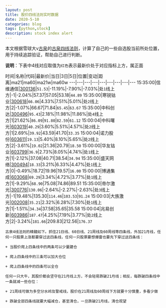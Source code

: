 ```yaml
---
layout: post
title: 股价四线法则实时数据
date: 2020-5-10
categories: blog
tags: [python,stock]
description: stock index alert
---
```



本文根据雪球大v[古泉](https://xueqiu.com/u/7148646888)的[古泉四线法则](https://xueqiu.com/7148646888/130498192)，计算了自己的一些自选股当前所处位置，用于持续追踪验证，帮助自己进行判断。

**说明**：下表中4线对应取值为`红色`表示最新价处于对应指标上方，属正面

时间|名称|代码|最新价|当日|3日|5日|位置|变动|距离|ma21|ma60|ma21w|ma60w
---|---|---|---|---|---|---|---|---
15:35:00|信维通信|[300136](https://xueqiu.com/S/SZ300136)|`51.53`|-11.19%|-7.90%|-7.03%|处`1`线上方|-1|-2.04%|57.37|57.05|53.18|`44.89`
15:35:00|寒锐钴业|[300618](https://xueqiu.com/S/SZ300618)|`66.06`|4.33%|7.51%|5.01%|处`2`线上方|2|-1.07%|66.67|71.84|`65.45`|`63.67`
15:35:00|中科创达|[300496](https://xueqiu.com/S/SZ300496)|`95.43`|2.18%|11.98%|11.86%|处`4`线上方|1|21.62%|`86.09`|`91.80`|`82.59`|`61.12`
15:00:04|中科曙光|[603019](https://xueqiu.com/S/SH603019)|`40.29`|3.60%|5.51%|4.57%|处`2`线上方|1|2.69%|`39.92`|43.59|41.70|`33.35`
15:00:04|诺力股份|[603611](https://xueqiu.com/S/SH603611)|`19.13`|5.40%|8.10%|5.65%|处`2`线上方|2|-3.61%|`19.02`|21.36|20.79|`18.50`
15:00:00|华友钴业|[603799](https://xueqiu.com/S/SH603799)|`36.9`|2.73%|8.05%|4.74%|处`1`线上方|1|-2.12%|37.08|40.71|38.54|`34.94`
15:35:00|盛天网络|[300494](https://xueqiu.com/S/SZ300494)|`18.33`|3.21%|6.33%|4.47%|处`1`线上方|0|-0.49%|18.72|19.96|19.57|`16.00`
15:00:00|博通集成|[603068](https://xueqiu.com/S/SH603068)|`69.29`|3.34%|4.72%|3.77%|处`1`线上方|1|-9.29%|`68.90`|75.08|74.86|89.51
15:35:00|帝尔激光|[300776](https://xueqiu.com/S/SZ300776)|`130.06`|-2.64%|-2.27%|-2.63%|处`3`线上方|-1|19.48%|135.30|`114.46`|`103.53`|`91.24`
15:00:03|大族激光|[002008](https://xueqiu.com/S/SZ002008)|`35.21`|2.32%|6.28%|7.30%|处`1`线上方|1|-1.51%|`34.34`|37.58|35.65|35.58
15:00:04|兆易创新|[603986](https://xueqiu.com/S/SH603986)|`187.47`|4.25%|7.19%|3.77%|处`2`线上方|2|-3.24%|`181.66`|209.83|212.56|`176.37`

```
古泉4线法则的精髓如下。抓住21日线、60日线、21周线及60周线等四条线，外加21月线，任何一只股票上涨都要穿过这四条线，任何一只股票要想爆雷也要先下穿过这四条线：

+ 当股价爬上四条线中的两条可以少量建仓

+ 爬上四条线中的三条可以加大仓位

+ 爬上四条线中的四条可以全仓

任何一只大牛，其股价都会坚守在21月线上方，不会轻易跌破21月线；相反，每跌破四条线中一条就减一些仓位：

+ 21周线可做为多空分水岭及警戒线，股价在21周线及60周线下方就要十分慎重，多看少做

+ 跌破全部四条线就要大幅减仓，甚至清仓，一旦跌破21月线，清仓观望
```